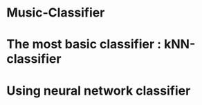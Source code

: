# Music-Classifier
# The most basic classifier : kNN-classifier

# Using neural network classifier 
